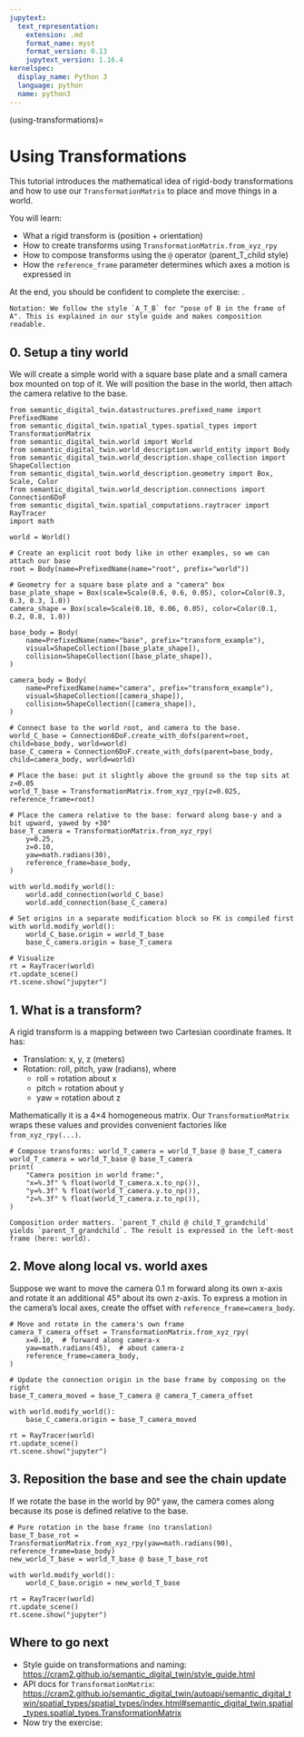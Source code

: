 ```yaml
---
jupytext:
  text_representation:
    extension: .md
    format_name: myst
    format_version: 0.13
    jupytext_version: 1.16.4
kernelspec:
  display_name: Python 3
  language: python
  name: python3
---
```


(using-transformations)=
# Using Transformations

This tutorial introduces the mathematical idea of rigid-body transformations and how to use our `TransformationMatrix` to place and move things in a world.

You will learn:
- What a rigid transform is (position + orientation)
- How to create transforms using `TransformationMatrix.from_xyz_rpy`
- How to compose transforms using the `@` operator (parent_T_child style)
- How the `reference_frame` parameter determines which axes a motion is expressed in

At the end, you should be confident to complete the exercise: [](using-transformations-exercise).

```{note}
Notation: We follow the style `A_T_B` for "pose of B in the frame of A". This is explained in our style guide and makes composition readable.
```

## 0. Setup a tiny world
We will create a simple world with a square base plate and a small camera box mounted on top of it. We will position the base in the world, then attach the camera relative to the base.

```{code-cell} ipython3
from semantic_digital_twin.datastructures.prefixed_name import PrefixedName
from semantic_digital_twin.spatial_types.spatial_types import TransformationMatrix
from semantic_digital_twin.world import World
from semantic_digital_twin.world_description.world_entity import Body
from semantic_digital_twin.world_description.shape_collection import ShapeCollection
from semantic_digital_twin.world_description.geometry import Box, Scale, Color
from semantic_digital_twin.world_description.connections import Connection6DoF
from semantic_digital_twin.spatial_computations.raytracer import RayTracer
import math

world = World()

# Create an explicit root body like in other examples, so we can attach our base
root = Body(name=PrefixedName(name="root", prefix="world"))

# Geometry for a square base plate and a "camera" box
base_plate_shape = Box(scale=Scale(0.6, 0.6, 0.05), color=Color(0.3, 0.3, 0.3, 1.0))
camera_shape = Box(scale=Scale(0.10, 0.06, 0.05), color=Color(0.1, 0.2, 0.8, 1.0))

base_body = Body(
    name=PrefixedName(name="base", prefix="transform_example"),
    visual=ShapeCollection([base_plate_shape]),
    collision=ShapeCollection([base_plate_shape]),
)

camera_body = Body(
    name=PrefixedName(name="camera", prefix="transform_example"),
    visual=ShapeCollection([camera_shape]),
    collision=ShapeCollection([camera_shape]),
)

# Connect base to the world root, and camera to the base.
world_C_base = Connection6DoF.create_with_dofs(parent=root, child=base_body, world=world)
base_C_camera = Connection6DoF.create_with_dofs(parent=base_body, child=camera_body, world=world)

# Place the base: put it slightly above the ground so the top sits at z≈0.05
world_T_base = TransformationMatrix.from_xyz_rpy(z=0.025, reference_frame=root)

# Place the camera relative to the base: forward along base-y and a bit upward, yawed by +30°
base_T_camera = TransformationMatrix.from_xyz_rpy(
    y=0.25,
    z=0.10,
    yaw=math.radians(30),
    reference_frame=base_body,
)

with world.modify_world():
    world.add_connection(world_C_base)
    world.add_connection(base_C_camera)

# Set origins in a separate modification block so FK is compiled first
with world.modify_world():
    world_C_base.origin = world_T_base
    base_C_camera.origin = base_T_camera

# Visualize
rt = RayTracer(world)
rt.update_scene()
rt.scene.show("jupyter")
```

## 1. What is a transform?
A rigid transform is a mapping between two Cartesian coordinate frames. It has:
- Translation: x, y, z (meters)
- Rotation: roll, pitch, yaw (radians), where
  - roll = rotation about x
  - pitch = rotation about y
  - yaw = rotation about z

Mathematically it is a 4×4 homogeneous matrix. Our `TransformationMatrix` wraps these values and provides convenient factories like `from_xyz_rpy(...)`.

```{code-cell} ipython3
# Compose transforms: world_T_camera = world_T_base @ base_T_camera
world_T_camera = world_T_base @ base_T_camera
print(
    "Camera position in world frame:",
    "x=%.3f" % float(world_T_camera.x.to_np()),
    "y=%.3f" % float(world_T_camera.y.to_np()),
    "z=%.3f" % float(world_T_camera.z.to_np()),
)
```

```{note}
Composition order matters. `parent_T_child @ child_T_grandchild` yields `parent_T_grandchild`. The result is expressed in the left-most frame (here: world).
```

## 2. Move along local vs. world axes
Suppose we want to move the camera 0.1 m forward along its own x-axis and rotate it an additional 45° about its own z-axis. To express a motion in the camera’s local axes, create the offset with `reference_frame=camera_body`.

```{code-cell} ipython3
# Move and rotate in the camera's own frame
camera_T_camera_offset = TransformationMatrix.from_xyz_rpy(
    x=0.10,  # forward along camera-x
    yaw=math.radians(45),  # about camera-z
    reference_frame=camera_body,
)

# Update the connection origin in the base frame by composing on the right
base_T_camera_moved = base_T_camera @ camera_T_camera_offset

with world.modify_world():
    base_C_camera.origin = base_T_camera_moved

rt = RayTracer(world)
rt.update_scene()
rt.scene.show("jupyter")
```

## 3. Reposition the base and see the chain update
If we rotate the base in the world by 90° yaw, the camera comes along because its pose is defined relative to the base.

```{code-cell} ipython3
# Pure rotation in the base frame (no translation)
base_T_base_rot = TransformationMatrix.from_xyz_rpy(yaw=math.radians(90), reference_frame=base_body)
new_world_T_base = world_T_base @ base_T_base_rot

with world.modify_world():
    world_C_base.origin = new_world_T_base

rt = RayTracer(world)
rt.update_scene()
rt.scene.show("jupyter")
```

## Where to go next
- Style guide on transformations and naming: https://cram2.github.io/semantic_digital_twin/style_guide.html
- API docs for `TransformationMatrix`: https://cram2.github.io/semantic_digital_twin/autoapi/semantic_digital_twin/spatial_types/spatial_types/index.html#semantic_digital_twin.spatial_types.spatial_types.TransformationMatrix
- Now try the exercise: [](using-transformations-exercise)
